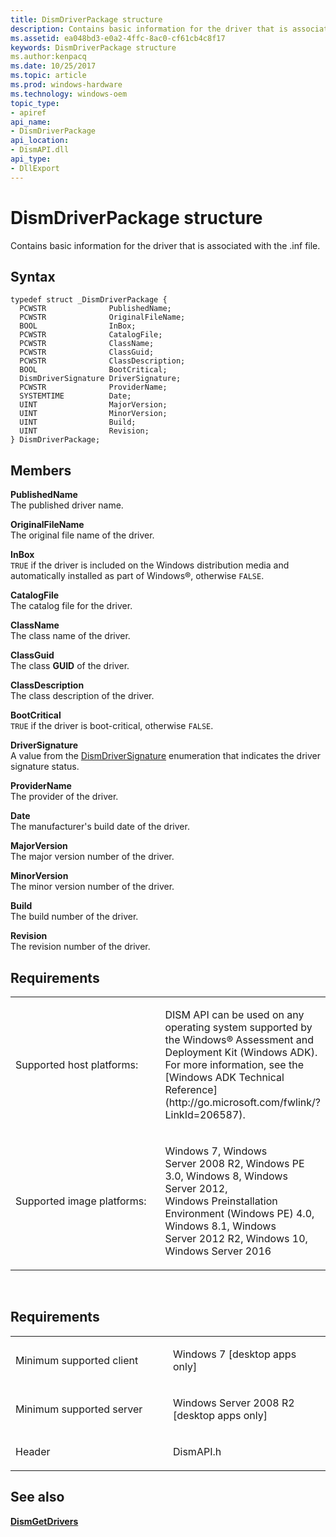 ```yaml
---
title: DismDriverPackage structure
description: Contains basic information for the driver that is associated with the .inf file.
ms.assetid: ea048bd3-e0a2-4ffc-8ac0-cf61cb4c8f17
keywords: DismDriverPackage structure
ms.author:kenpacq
ms.date: 10/25/2017
ms.topic: article
ms.prod: windows-hardware
ms.technology: windows-oem
topic_type: 
- apiref
api_name: 
- DismDriverPackage
api_location: 
- DismAPI.dll
api_type: 
- DllExport
---
```


# DismDriverPackage structure


Contains basic information for the driver that is associated with the .inf file.

Syntax
---

```
typedef struct _DismDriverPackage {
  PCWSTR              PublishedName;
  PCWSTR              OriginalFileName;
  BOOL                InBox;
  PCWSTR              CatalogFile;
  PCWSTR              ClassName;
  PCWSTR              ClassGuid;
  PCWSTR              ClassDescription;
  BOOL                BootCritical;
  DismDriverSignature DriverSignature;
  PCWSTR              ProviderName;
  SYSTEMTIME          Date;
  UINT                MajorVersion;
  UINT                MinorVersion;
  UINT                Build;
  UINT                Revision;
} DismDriverPackage;
```

Members
----

**PublishedName**  
The published driver name.

**OriginalFileName**  
The original file name of the driver.

**InBox**  
`TRUE` if the driver is included on the Windows distribution media and automatically installed as part of Windows®, otherwise `FALSE`.

**CatalogFile**  
The catalog file for the driver.

**ClassName**  
The class name of the driver.

**ClassGuid**  
The class **GUID** of the driver.

**ClassDescription**  
The class description of the driver.

**BootCritical**  
`TRUE` if the driver is boot-critical, otherwise `FALSE`.

**DriverSignature**  
A value from the [DismDriverSignature](dismdriversignature-enumeration.md) enumeration that indicates the driver signature status.

**ProviderName**  
The provider of the driver.

**Date**  
The manufacturer's build date of the driver.

**MajorVersion**  
The major version number of the driver.

**MinorVersion**  
The minor version number of the driver.

**Build**  
The build number of the driver.

**Revision**  
The revision number of the driver.

## <span id="Requirements"></span><span id="requirements"></span><span id="REQUIREMENTS"></span>Requirements


<table>
<colgroup>
<col width="50%" />
<col width="50%" />
</colgroup>
<tbody>
<tr class="odd">
<td><p>Supported host platforms:</p></td>
<td><p>DISM API can be used on any operating system supported by the Windows® Assessment and Deployment Kit (Windows ADK). For more information, see the [Windows ADK Technical Reference](http://go.microsoft.com/fwlink/?LinkId=206587).</p></td>
</tr>
<tr class="even">
<td><p>Supported image platforms:</p></td>
<td><p>Windows 7, Windows Server 2008 R2, Windows PE 3.0, Windows 8, Windows Server 2012, Windows Preinstallation Environment (Windows PE) 4.0, Windows 8.1, Windows Server 2012 R2, Windows 10, Windows Server 2016</p></td>
</tr>
</tbody>
</table>

 

Requirements
---------

<table>
<colgroup>
<col width="50%" />
<col width="50%" />
</colgroup>
<tbody>
<tr class="odd">
<td><p>Minimum supported client</p></td>
<td><p>Windows 7 [desktop apps only]</p></td>
</tr>
<tr class="even">
<td><p>Minimum supported server</p></td>
<td><p>Windows Server 2008 R2 [desktop apps only]</p></td>
</tr>
<tr class="odd">
<td><p>Header</p></td>
<td>DismAPI.h</td>
</tr>
</tbody>
</table>

## <span id="see_also"></span>See also


[**DismGetDrivers**](dismgetdrivers-function.md)

 

 




